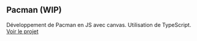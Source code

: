 ## Pacman (WIP)
Développement de Pacman en JS avec canvas. Utilisation de TypeScript.  
[Voir le projet](https://thomas-hiron.github.io/pacman/)
